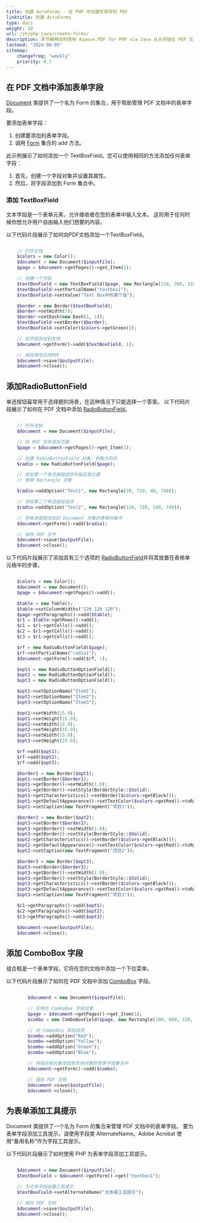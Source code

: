 ```yaml
---
title: 创建 AcroForms - 在 PHP 中创建可填写的 PDF
linktitle: 创建 AcroForms
type: docs
weight: 10
url: /zh/php-java/create-forms/
description: 本节解释如何使用 Aspose.PDF for PHP via Java 从头开始在 PDF 文档中创建 AcroForms。
lastmod: "2024-06-05"
sitemap:
    changefreq: "weekly"
    priority: 0.7
---
```


## 在 PDF 文档中添加表单字段

[Document](https://reference.aspose.com/pdf/java/com.aspose.pdf/Document) 类提供了一个名为 Form 的集合，用于帮助管理 PDF 文档中的表单字段。

要添加表单字段：

1. 创建要添加的表单字段。
2. 调用 [Form](https://reference.aspose.com/pdf/java/com.aspose.pdf/Form) 集合的 add 方法。

此示例展示了如何添加一个 TextBoxField。您可以使用相同的方法添加任何表单字段：

1. 首先，创建一个字段对象并设置其属性。
2. 然后，将字段添加到 Form 集合中。

### 添加 TextBoxField

文本字段是一个表单元素，允许接收者在您的表单中输入文本。
 这将用于任何时候你想允许用户自由输入他们想要的内容。

以下代码片段展示了如何向PDF文档添加一个TextBoxField。

```php

    // 打开文档
    $colors = new Color();
    $document = new Document($inputFile);
    $page = $document->getPages()->get_Item(1);

    // 创建一个字段
    $textBoxField = new TextBoxField($page, new Rectangle(110, 300, 310, 320));
    $textBoxField->setPartialName("textbox1");
    $textBoxField->setValue("Text Box中的某个值");

    $border = new Border($textBoxField);
    $border->setWidth(5);
    $border->setDash(new Dash(1, 1));
    $textBoxField->setBorder($border);
    $textBoxField->setColor($colors->getGreen());

    // 将字段添加到文档
    $document->getForm()->add($textBoxField, 1);

    // 保存修改后的PDF
    $document->save($outputFile);
    $document->close();
```

## 添加RadioButtonField

单选按钮最常用于选择题的场景，在这种情况下只能选择一个答案。
以下代码片段展示了如何在 PDF 文档中添加 [RadioButtonField](https://reference.aspose.com/pdf/java/com.aspose.pdf/RadioButtonField)。

```php

    // 打开文档            
    $document = new Document($inputFile);

    // 向 PDF 文件添加页面
    $page = $document->getPages()->get_Item(1);

    // 创建 RadioButtonField 对象，参数为页码
    $radio = new RadioButtonField($page);

    // 添加第一个单选按钮选项并指定其位置
    // 使用 Rectangle 对象

    $radio->addOption("Test1", new Rectangle(20, 720, 40, 740));

    // 添加第二个单选按钮选项
    $radio->addOption("Test2", new Rectangle(120, 720, 140, 740));

    // 将单选按钮添加到 Document 对象的表单对象中
    $document->getForm()->add($radio);

    // 保存 PDF 文件
    $document->save($outputFile);
    $document->close();
```

以下代码片段展示了添加具有三个选项的 [RadioButtonField](https://reference.aspose.com/pdf/java/com.aspose.pdf/RadioButtonField)并将其放置在表格单元格中的步骤。

```php

    $colors = new Color();
    $document = new Document();
    $page = $document->getPages()->add();

    $table = new Table();
    $table->setColumnWidths("120 120 120");
    $page->getParagraphs()->add($table);
    $r1 = $table->getRows()->add();
    $c1 = $r1->getCells()->add();
    $c2 = $r1->getCells()->add();
    $c3 = $r1->getCells()->add();

    $rf = new RadioButtonField($page);
    $rf->setPartialName("radio1");
    $document->getForm()->add($rf, 1);

    $opt1 = new RadioButtonOptionField();
    $opt2 = new RadioButtonOptionField();
    $opt3 = new RadioButtonOptionField();

    $opt1->setOptionName("Item1");
    $opt2->setOptionName("Item2");
    $opt3->setOptionName("Item3");

    $opt1->setWidth(15.0);
    $opt1->setHeight(15.0);
    $opt2->setWidth(15.0);
    $opt2->setHeight(15.0);
    $opt3->setWidth(15.0);
    $opt3->setHeight(15.0);

    $rf->add($opt1);
    $rf->add($opt2);
    $rf->add($opt3);

    $border1 = new Border($opt1);
    $opt1->setBorder($border1);
    $opt1->getBorder()->setWidth(1.0);
    $opt1->getBorder()->setStyle(BorderStyle::$Solid);
    $opt1->getCharacteristics()->setBorder($colors->getBlack());
    $opt1->getDefaultAppearance()->setTextColor($colors->getRed()->toRgb());
    $opt1->setCaption(new TextFragment("项目1"));

    $border2 = new Border($opt2);
    $opt3->setBorder($border2);
    $opt3->getBorder()->setWidth(1.0);
    $opt3->getBorder()->setStyle(BorderStyle::$Solid);
    $opt2->getCharacteristics()->setBorder($colors->getBlack());
    $opt2->getDefaultAppearance()->setTextColor($colors->getRed()->toRgb());
    $opt2->setCaption(new TextFragment("项目2"));

    $border3 = new Border($opt3);
    $opt3->setBorder($border3);
    $opt3->getBorder()->setWidth(1.0);
    $opt3->getBorder()->setStyle(BorderStyle::$Solid);
    $opt3->getCharacteristics()->setBorder($colors->getBlack());
    $opt3->getDefaultAppearance()->setTextColor($colors->getRed()->toRgb());
    $opt3->setCaption(new TextFragment("项目3"));

    $c1->getParagraphs()->add($opt1);
    $c2->getParagraphs()->add($opt2);
    $c3->getParagraphs()->add($opt3);

    $document->save($outputFile);
    $document->close();
```


## 添加 ComboBox 字段

组合框是一个表单字段，它将在您的文档中添加一个下拉菜单。

以下代码片段展示了如何在 PDF 文档中添加 [ComboBox](https://reference.aspose.com/pdf/java/com.aspose.pdf/ComboBoxField) 字段。

```php

        $document = new Document($inputFile);

        // 实例化 ComboBox 字段对象
        $page = $document->getPages()->get_Item(1);
        $combo = new ComboBoxField($page, new Rectangle(100, 600, 150, 616));

        // 向 ComboBox 添加选项
        $combo->addOption("Red");
        $combo->addOption("Yellow");
        $combo->addOption("Green");
        $combo->addOption("Blue");

        // 将组合框对象添加到文档对象的表单字段集合中
        $document->getForm()->add($combo);

        // 保存 PDF 文档
        $document->save($outputFile);
        $document->close();
```

## 为表单添加工具提示

Document 类提供了一个名为 Form 的集合来管理 PDF 文档中的表单字段。
 要为表单字段添加工具提示，请使用字段类 AlternateName。Adobe Acrobat 使用“备用名称”作为字段工具提示。

以下代码片段展示了如何使用 PHP 为表单字段添加工具提示。

```php

    $document = new Document($inputFile);
    $textBoxField = $document->getForm()->get("textbox1");

    // 为文本字段设置工具提示
    $textBoxField->setAlternateName("文本框工具提示");

    // 保存 PDF 文档
    $document->save($outputFile);
    $document->close();
```